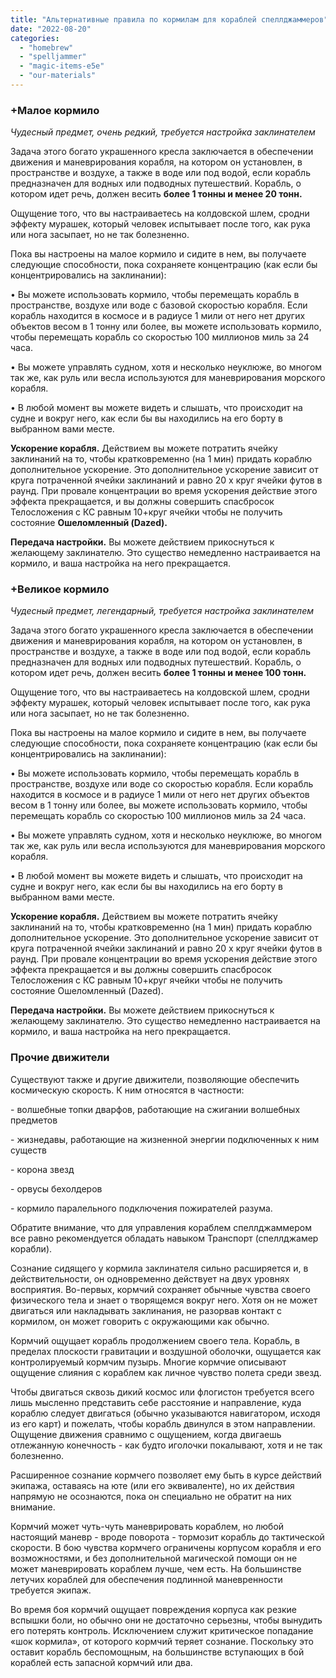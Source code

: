 ```yaml
---
title: "Альтернативные правила по кормилам для кораблей спеллджаммеров"
date: "2022-08-20"
categories: 
  - "homebrew"
  - "spelljammer"
  - "magic-items-e5e"
  - "our-materials"
---
```


### +Малое кормило

_Чудесный предмет, очень редкий, требуется настройка заклинателем_

Задача этого богато украшенного кресла заключается в обеспечении движения и маневрирования корабля, на котором он установлен, в пространстве и воздухе, а также в воде или под водой, если корабль предназначен для водных или подводных путешествий. Корабль, о котором идет речь, должен весить **более 1 тонны и менее 20 тонн.**

Ощущение того, что вы настраиваетесь на колдовской шлем, сродни эффекту мурашек, который человек испытывает после того, как рука или нога засыпает, но не так болезненно.

Пока вы настроены на малое кормило и сидите в нем, вы получаете следующие способности, пока сохраняете концентрацию (как если бы концентрировались на заклинании):

• Вы можете использовать кормило, чтобы перемещать корабль в пространстве, воздухе или воде с базовой скоростью корабля. Если корабль находится в космосе и в радиусе 1 мили от него нет других объектов весом в 1 тонну или более, вы можете использовать кормило, чтобы перемещать корабль со скоростью 100 миллионов миль за 24 часа.

• Вы можете управлять судном, хотя и несколько неуклюже, во многом так же, как руль или весла используются для маневрирования морского корабля.

• В любой момент вы можете видеть и слышать, что происходит на судне и вокруг него, как если бы вы находились на его борту в выбранном вами месте.

**Ускорение корабля.** Действием вы можете потратить ячейку заклинаний на то, чтобы кратковременно (на 1 мин) придать кораблю дополнительное ускорение. Это дополнительное ускорение зависит от круга потраченной ячейки заклинаний и равно 20 x круг ячейки футов в раунд. При провале концентрации во время ускорения действие этого эффекта прекращается, и вы должны совершить спасбросок Телосложения с КС равным 10+круг ячейки чтобы не получить состояние **Ошеломленный (Dazed).**

**Передача настройки.** Вы можете действием прикоснуться к желающему заклинателю. Это существо немедленно настраивается на кормило, и ваша настройка на него прекращается.

### +Великое кормило

_Чудесный предмет, легендарный, требуется настройка заклинателем_

Задача этого богато украшенного кресла заключается в обеспечении движения и маневрирования корабля, на котором он установлен, в пространстве и воздухе, а также в воде или под водой, если корабль предназначен для водных или подводных путешествий. Корабль, о котором идет речь, должен весить **более 1 тонны и менее 100 тонн.**

Ощущение того, что вы настраиваетесь на колдовской шлем, сродни эффекту мурашек, который человек испытывает после того, как рука или нога засыпает, но не так болезненно.

Пока вы настроены на малое кормило и сидите в нем, вы получаете следующие способности, пока сохраняете концентрацию (как если бы концентрировались на заклинании):

• Вы можете использовать кормило, чтобы перемещать корабль в пространстве, воздухе или воде со скоростью корабля. Если корабль находится в космосе и в радиусе 1 мили от него нет других объектов весом в 1 тонну или более, вы можете использовать кормило, чтобы перемещать корабль со скоростью 100 миллионов миль за 24 часа.

• Вы можете управлять судном, хотя и несколько неуклюже, во многом так же, как руль или весла используются для маневрирования морского корабля.

• В любой момент вы можете видеть и слышать, что происходит на судне и вокруг него, как если бы вы находились на его борту в выбранном вами месте.

**Ускорение корабля.** Действием вы можете потратить ячейку заклинаний на то, чтобы кратковременно (на 1 мин) придать кораблю дополнительное ускорение. Это дополнительное ускорение зависит от круга потраченной ячейки заклинаний и равно 20 x круг ячейки футов в раунд. При провале концентрации во время ускорения действие этого эффекта прекращается и вы должны совершить спасбросок Телосложения с КС равным 10+круг ячейки чтобы не получить состояние Ошеломленный (Dazed).

**Передача настройки.** Вы можете действием прикоснуться к желающему заклинателю. Это существо немедленно настраивается на кормило, и ваша настройка на него прекращается.

### Прочие движители

Существуют также и другие движители, позволяющие обеспечить космическую скорость. К ним относятся в частности:

\- волшебные топки дварфов, работающие на сжигании волшебных предметов

\- жизнедавы, работающие на жизненной энергии подключенных к ним существ

\- корона звезд

\- орвусы бехолдеров

\- кормило паралельного подключения пожирателей разума.

Обратите внимание, что для управления кораблем спеллджаммером все равно рекомендуется обладать навыком Транспорт (спеллджамер корабли).

Сознание сидящего у кормила заклинателя сильно расширяется и, в действительности, он одновременно действует на двух уровнях восприятия. Во-первых, кормчий сохраняет обычные чувства своего физического тела и знает о творящемся вокруг него. Хотя он не может двигаться или накладывать заклинания, не разорвав контакт с кормилом, он может говорить с окружающими как обычно.

Кормчий ощущает корабль продолжением своего тела. Корабль, в пределах плоскости гравитации и воздушной оболочки, ощущается как контролируемый кормчим пузырь. Многие кормчие описывают ощущение слияния с кораблем как личное чувство полета среди звезд.

Чтобы двигаться сквозь дикий космос или флогистон требуется всего лишь мысленно представить себе расстояние и направление, куда кораблю следует двигаться (обычно указываются навигатором, исходя из его карт) и пожелать, чтобы корабль двинулся в этом направлении. Ощущение движения сравнимо с ощущением, когда двигаешь отлежанную конечность - как будто иголочки покалывают, хотя и не так болезненно.

Расширенное сознание кормчего позволяет ему быть в курсе действий экипажа, оставаясь на юте (или его эквиваленте), но их действия напрямую не осознаются, пока он специально не обратит на них внимание.

Кормчий может чуть-чуть маневрировать кораблем, но любой настоящий маневр - вроде поворота - тормозит корабль до тактической скорости. В бою чувства кормчего ограничены корпусом корабля и его возможностями, и без дополнительной магической помощи он не может маневрировать кораблем лучше, чем есть. На большинстве летучих кораблей для обеспечения подлинной маневренности требуется экипаж.

Во время боя кормчий ощущает повреждения корпуса как резкие вспышки боли, но обычно они не достаточно серьезны, чтобы вынудить его потерять контроль. Исключением служит критическое попадание «шок кормила», от которого кормчий теряет сознание. Поскольку это оставит корабль беспомощным, на большинстве вступающих в бой кораблей есть запасной кормчий или два.
